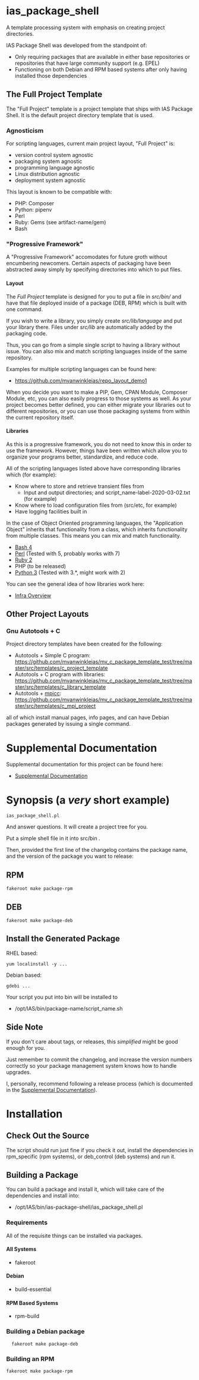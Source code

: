 # ias_package_shell

A template processing system with emphasis on creating project directories.

IAS Package Shell was developed from the standpoint of:

* Only requiring packages that are available in either base repositories
or repositories that have large community support (e.g. EPEL)
* Functioning on both Debian and RPM based systems after only having
installed those dependencies

## The Full Project Template

The "Full Project" template is a project template that ships with IAS Package Shell.
It is the default project directory template that is used.

### Agnosticism

For scripting languages, current main project layout, "Full Project" is:

* version control system agnostic
* packaging system agnostic
* programming language agnostic
* Linux distribution agnostic
* deployment system agnostic

This layout is known to be compatible with:

* PHP: Composer
* Python: pipenv
* Perl
* Ruby: Gems (see artifact-name/gem)
* Bash

### "Progressive Framework"

A "Progressive Framework" accomodates for future groth without encumbering
newcomers.  Certain aspects of packaging have been abstracted away simply
by specifying directories into which to put files.

#### Layout

The *Full Project* template is designed for you to put a file in
_src/bin/_ and have that file deployed inside of a package (DEB, RPM)
which is built with one command.

If you wish to write a library, you simply create _src/lib/language_ 
and put your library there.  Files under _src/lib_ are automatically
added by the packaging code.

Thus, you can go from a simple single script to having a library without
issue.  You can also mix and match scripting languages inside of the
same repository.

Examples for multiple scripting languages can be found here:

* https://github.com/mvanwinkleias/repo_layout_demo1

When you decide you want to make a PIP, Gem, CPAN Module, Composer Module,
etc, you can also easily progress to those systems as well.  As your
project becomes better defined, you can either migrate your libraries
out to different repositories, or you can use those packaging systems
from within the current repository itself.

#### Libraries

As this is a progressive framework, you do not need to know this in order
to use the framework.  However, things have been written which allow you
to organize your programs better, standardize, and reduce code.

All of the scripting languages listed above have corresponding libraries which
(for example):

* Know where to store and retrieve transient files from
	* Input and output directories; and script_name-label-2020-03-02.txt (for example)
* Know where to load configuration files from (src/etc, for example)
* Have logging facilities built in

In the case of Object Oriented programming languages, the "Application Object"
inherits that functionality from a class, which inherits functionality from multiple
classes.  This means you can mix and match functionality.

* [Bash 4](https://github.com/theias/ias_bash_script_infra)
* [Perl](https://github.com/theias/ias_perl_script_infra) (Tested with 5, probably works with 7)
* [Ruby 2](https://github.com/theias/ias_ruby2_script_infra)
* PHP (to be released)
* [Python 3](https://github.com/theias/ias_python3_script_infra) (Tested with 3.\*, might work with 2)

You can see the general idea of how libraries work here:

* [Infra Overview](./doc/base_infra_diagram/infrastructure_overview.png)

## Other Project Layouts

### Gnu Autotools + C

Project directory templates have been created for the following:

* Autotools + Simple C program: https://github.com/mvanwinkleias/mv_c_package_template_test/tree/master/src/templates/c_project_template
* Autotools + C program with libraries: https://github.com/mvanwinkleias/mv_c_package_template_test/tree/master/src/templates/c_library_template
* Autotools + [mpicc](https://www.mpich.org/):  https://github.com/mvanwinkleias/mv_c_package_template_test/tree/master/src/templates/c_mpi_project

all of which install manual pages, info pages, and can have Debian packages generated by
issuing a single command.


# Supplemental Documentation

Supplemental documentation for this project can be found here:

* [Supplemental Documentation](./doc/index.md)

# Synopsis (a _very_ short example)

```
ias_package_shell.pl
```

And answer questions.  It will create a project tree for you.

Put a simple shell file in it into src/bin .

Then, provided the first line of the changelog contains the package name,
and the version of the package you want to release:

## RPM

```
fakeroot make package-rpm
```

## DEB

```
fakeroot make package-deb
```

## Install the Generated Package

RHEL based:

```
yum localinstall -y ...
```

Debian based:

```
gdebi ...
```

Your script you put into bin will be installed to

* /opt/IAS/bin/package-name/script_name.sh

## Side Note

If you don't care about tags, or releases, this _simplified_ might be good enough for you.

Just remember to commit the changelog, and increase the version numbers correctly
so your package management system knows how to handle upgrades.

I, personally, recommend following a release process (which is documented in the
[Supplemental Documentation](./doc/index.md)).

# Installation

## Check Out the Source

The script should run just fine if you check it out, install the dependencies in
rpm_specific (rpm systems), or deb_control (deb systems) and run it.

## Building a Package

You can build a package and install it, which will take care of the dependencies and install into:

* /opt/IAS/bin/ias-package-shell/ias_package_shell.pl


### Requirements

All of the requisite things can be installed via packages.

#### All Systems

* fakeroot

#### Debian

* build-essential

#### RPM Based Systems

* rpm-build

### Building a Debian package

```
  fakeroot make package-deb
```

### Building an RPM

```
fakeroot make package-rpm
```


